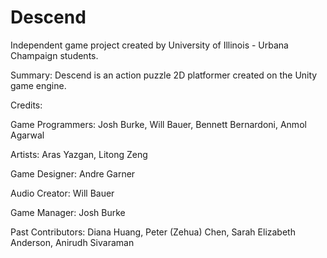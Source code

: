 # Descend

Independent game project created by University of Illinois - Urbana Champaign students.

Summary:
Descend is an action puzzle 2D platformer created on the Unity game engine. 

Credits:

Game Programmers:
  Josh Burke,
  Will Bauer,
  Bennett Bernardoni,
  Anmol Agarwal
  
Artists:
  Aras Yazgan,
  Litong Zeng
  
Game Designer:
  Andre Garner

Audio Creator:
  Will Bauer
  
Game Manager:
  Josh Burke


Past Contributors:
  Diana Huang,
  Peter (Zehua) Chen,
  Sarah Elizabeth Anderson,
  Anirudh Sivaraman
